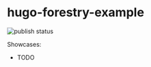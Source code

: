 # hugo-forestry-example

![publish status](https://github.com/mt-inside/hugo-forestry-example/workflows/Publish/badge.svg)

Showcases:

* TODO

